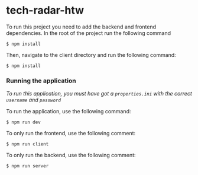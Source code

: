 # tech-radar-htw

To run this project you need to add the backend and frontend dependencies.
In the root of the project run the following command

```
$ npm install
```

Then, navigate to the client directory and run the following command:

```
$ npm install
```

### Running the application

*To run this application, you must have got a `properties.ini` with the correct `username` and `password`*

To run the application, use the following command:

```
$ npm run dev
```

To only run the frontend, use the following comment:
```
$ npm run client
```

To only run the backend, use the following comment:
```
$ npm run server
```
